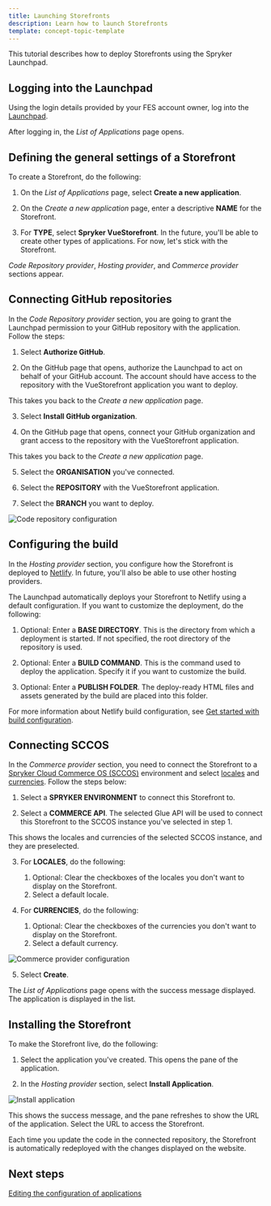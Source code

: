 ```yaml
---
title: Launching Storefronts
description: Learn how to launch Storefronts
template: concept-topic-template
---
```


This tutorial describes how to deploy Storefronts using the Spryker Launchpad.

## Logging into the Launchpad

Using the login details provided by your FES account owner, log into the [Launchpad](https://launchpad.spryker.com).

After logging in, the *List of Applications* page opens.

## Defining the general settings of a Storefront

To create a Storefront, do the following:

1. On the *List of Applications* page, select **Create a new application**.

2. On the *Create a new application* page, enter a descriptive **NAME** for the Storefront.

3. For **TYPE**, select **Spryker VueStorefront**.
  In the future, you'll be able to create other types of applications. For now, let's stick with the Storefront.

  *Code Repository provider*, *Hosting provider*, and *Commerce provider* sections appear.

## Connecting GitHub repositories

In the *Code Repository provider* section, you are going to grant the Launchpad permission to your GitHub repository with the application. Follow the steps:

1. Select **Authorize GitHub**.

2. On the GitHub page that opens, authorize the Launchpad to act on behalf of your GitHub account.
  The account should have access to the repository with the VueStorefront application you want to deploy.

This takes you back to the *Create a new application* page.

3. Select **Install GitHub organization**.

4. On the GitHub page that opens, connect your GitHub organization and grant access to the repository with the VueStorefront application.

This takes you back to the *Create a new application* page.

5. Select the **ORGANISATION** you've connected.

6. Select the **REPOSITORY** with the VueStorefront application.

7. Select the **BRANCH** you want to deploy.

![Code repository configuration](https://spryker.s3.eu-central-1.amazonaws.com/docs/fes/dev/launchpad-guides/launching-storefronts.md/code-repository-configuration.png)

## Configuring the build

In the *Hosting provider* section, you configure how the Storefront is deployed to [Netlify](https://www.netlify.com/). In future, you'll also be able to use other hosting providers.

The Launchpad automatically deploys your Storefront to Netlify using a default configuration. If you want to customize the deployment, do the following:

1. Optional: Enter a **BASE DIRECTORY**.
  This is the directory from which a deployment is started. If not specified, the root directory of the repository is used.

2. Optional: Enter a **BUILD COMMAND**.
  This is the command used to deploy the application. Specify it if you want to customize the build.

3. Optional: Enter a **PUBLISH FOLDER**.
   The deploy-ready HTML files and assets generated by the build are placed into this folder.

For more information about Netlify build configuration, see [Get started with build configuration](https://docs.netlify.com/configure-builds/get-started/).

## Connecting SCCOS

In the *Commerce provider* section, you need to connect the Storefront to a [Spryker Cloud Commerce OS (SCCOS)](/docs/cag/dev/getting-started-with-the-spryker-cloud-commerce-os.html) environment and select [locales](/docs/pbc/all/order-management-system/{{page.version}}/base-shop/datapayload-conversion/multi-language-setup.html) and [currencies](/docs/pbc/all/price-management/{{site.version}}/base-shop/extend-and-customize/multiple-currencies-per-store-configuration.html). Follow the steps below:

1. Select a **SPRYKER ENVIRONMENT** to connect this Storefront to.

2. Select a **COMMERCE API**. The selected Glue API will be used to connect this Storefront to the SCCOS instance you've selected in step 1.

This shows the locales and currencies of the selected SCCOS instance, and they are preselected.

3. For **LOCALES**, do the following:
    1. Optional: Clear the checkboxes of the locales you don't want to display on the Storefront.
    2. Select a default locale.

4. For **CURRENCIES**, do the following:
    1. Optional: Clear the checkboxes of the currencies you don't want to display on the Storefront.
    2. Select a default currency.

![Commerce provider configuration](https://spryker.s3.eu-central-1.amazonaws.com/docs/fes/dev/launchpad-guides/launching-storefronts.md/commerce-provider-configuration.png)

5. Select **Create**.

The *List of Applications* page opens with the success message displayed. The application is displayed in the list.

## Installing the Storefront

To make the Storefront live, do the following:

1. Select the application you've created.
  This opens the pane of the application.

2. In the *Hosting provider* section, select **Install Application**.

![Install application](https://spryker.s3.eu-central-1.amazonaws.com/docs/fes/dev/launchpad-guides/launching-storefronts.md/install-storefront.png)

  This shows the success message, and the pane refreshes to show the URL of the application. Select the URL to access the Storefront.

  Each time you update the code in the connected repository, the Storefront is automatically redeployed with the changes displayed on the website.


## Next steps

[Editing the configuration of applications](/docs/fes/dev/editing-the-configuration-of-applications.html)
